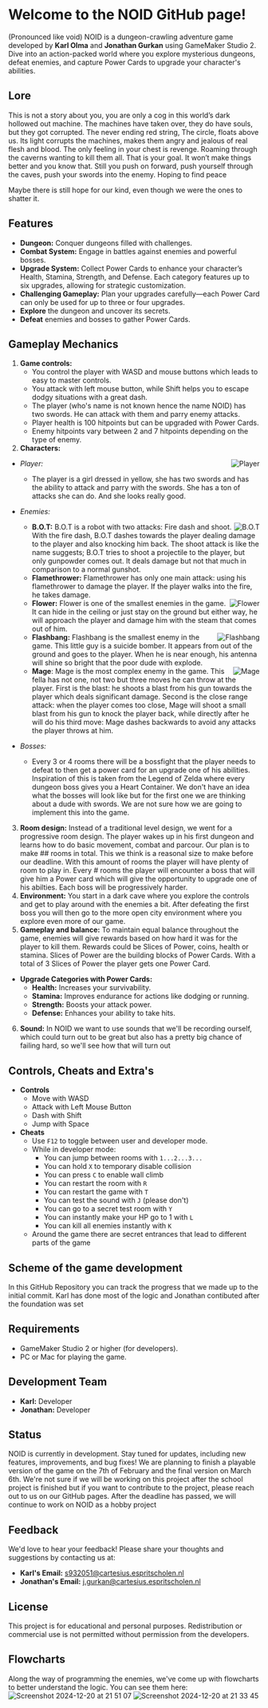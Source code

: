 # Welcome to the NOID GitHub page!
(Pronounced like void)
NOID is a dungeon-crawling adventure game developed by **Karl Olma** and **Jonathan Gurkan** using GameMaker Studio 2. Dive into an action-packed world where you explore mysterious dungeons, defeat enemies, and capture Power Cards to upgrade your character's abilities.

## Lore
This is not a story about you, you are only a cog in this world’s dark hollowed out machine. The machines have taken over, they do have souls, but they got corrupted. The never ending red string, The circle, floats above us. Its light corrupts the machines, makes them angry and jealous of real flesh and blood.
The only feeling in your chest is revenge. Roaming through the caverns wanting to kill them all. That is your goal. It won’t make things better and you know that. Still you push on forward, push yourself through the caves, push your swords into the enemy. 
Hoping to find peace

Maybe there is still hope for our kind, even though we were the ones to shatter it.

## Features
- **Dungeon:** Conquer dungeons filled with challenges.
- **Combat System:** Engage in battles against enemies and powerful bosses.
- **Upgrade System:** Collect Power Cards to enhance your character’s Health, Stamina, Strength, and Defense. Each category features up to six upgrades, allowing for strategic customization.
- **Challenging Gameplay:** Plan your upgrades carefully—each Power Card can only be used for up to three or four upgrades.
- **Explore** the dungeon and uncover its secrets.
- **Defeat** enemies and bosses to gather Power Cards.

## Gameplay Mechanics
1.  **Game controls:**
    - You control the player with WASD and mouse buttons which leads to easy to master controls.
    - You attack with left mouse button, while Shift helps you to escape dodgy situations with a great dash.
    - The player (who's name is not known hence the name NOID) has two swords. He can attack with them and parry enemy attacks.
    - Player health is 100 hitpoints but can be upgraded with Power Cards.
    - Enemy hitpoints vary between 2 and 7 hitpoints depending on the type of enemy.
2.  **Characters:**
- _Player:_ <img src="https://github.com/user-attachments/assets/c50d1de5-3277-466e-b370-c9c044a1755b" alt="Player" align="right">
  - The player is a girl dressed in yellow, she has two swords and has the ability to attack and parry with the swords. She has a ton of attacks she can do. And she looks really good.
- _Enemies:_
    - **B.O.T:** <img src="https://github.com/user-attachments/assets/ca2c8b13-851b-46f4-8716-28a14aaf18f9" alt="B.O.T" align="right">B.O.T is a robot with two attacks: Fire dash and shoot. With the fire dash, B.O.T dashes towards the player dealing damage to the player and also knocking him back. The shoot attack is like the name suggests; B.O.T tries to shoot a projectile to the player, but only gunpowder comes out. It deals damage but not that much in comparison to a normal gunshot.
    - **Flamethrower:** Flamethrower has only one main attack: using his flamethrower to damage the player. If the player walks into the fire, he takes damage.
    - **Flower:** <img src="https://github.com/user-attachments/assets/a4e98dda-0fe4-4101-99d5-1c9c8038a213" alt="Flower" align="right">Flower is one of the smallest enemies in the game. It can hide in the ceiling or just stay on the ground but either way, he will approach the player and damage him with the steam that comes out of him.
    - **Flashbang:** <img src="https://github.com/user-attachments/assets/bd932ed7-8904-4831-aec0-dc4af4ad2e85" alt="Flashbang" align="right">Flashbang is the smallest enemy in the game. This little guy is a suicide bomber. It appears from out of the ground and goes to the player. When he is near enough, his antenna will shine so bright that the poor dude with explode.
    - **Mage**: <img src="https://github.com/user-attachments/assets/6ceaec8e-1fdd-45e4-8d94-e7785ad2a18a" alt="Mage" align="right">Mage is the most complex enemy in the game. This fella has not one, not two but three moves he can throw at the player. First is the blast: he shoots a blast from his gun towards the player which deals significant damage. Second is the close range attack: when the player comes too close, Mage will shoot a small blast from his gun to knock the player back, while directly after he will do his third move: Mage dashes backwards to avoid any attacks the player throws at him.<br>

- _Bosses:_
  - Every 3 or 4 rooms there will be a bossfight that the player needs to defeat to then get a power card for an upgrade one of his abilities. Inspiration of this is taken from the Legend of Zelda where every dungeon boss gives you a Heart Container. We don't have an idea what the bosses will look like but for the first one we are thinking about a dude with swords. We are not sure how we are going to implement this into the game.

3.  **Room design:** Instead of a traditional level design, we went for a progressive room design. The player wakes up in his first dungeon and learns how to do basic movement, combat and parcour. Our plan is to make ## rooms in total. This we think is a reasonal size to make before our deadline. With this amount of rooms the player will have plenty of room to play in. Every # rooms the player will encounter a boss that will give him a Power card which will give the opportunity to upgrade one of his abilties. Each boss will be progressively harder.
4.  **Environment:** You start in a dark cave where you explore the controls and get to play around with the enemies a bit. After defeating the first boss you will then go to the more open city environment where you explore even more of our game.
5.  **Gameplay and balance:** To maintain equal balance throughout the game, enemies will give rewards based on how hard it was for the player to kill them. Rewards could be Slices of Power, coins, health or stamina. Slices of Power are the building blocks of Power Cards. With a total of 3 Slices of Power the player gets one Power Card.

- **Upgrade Categories with Power Cards:**
  - **Health:** Increases your survivability.
  - **Stamina:** Improves endurance for actions like dodging or running.
  - **Strength:** Boosts your attack power.
  - **Defense:** Enhances your ability to take hits.

6. **Sound:** In NOID we want to use sounds that we'll be recording ourself, which could turn out to be great but also has a pretty big chance of failing hard, so we'll see how that will turn out

## Controls, Cheats and Extra's
- **Controls**
  - Move with WASD
  - Attack with Left Mouse Button
  - Dash with Shift
  - Jump with Space
- **Cheats**
    - Use `F12` to toggle between user and developer mode.
    - While in developer mode:
        -  You can jump between rooms with `1...2...3...`
        -  You can hold `X` to temporary disable collision
        -  You can press `C` to enable wall climb
        -  You can restart the room with `R`
        -  You can restart the game with `T`
        -  You can test the sound with `J` (please don't)
        -  You can go to a secret test room with `Y`
        -  You can instantly make your HP go to 1 with `L`
        -  You can kill all enemies instantly with `K`
    - Around the game there are secret entrances that lead to different parts of the game

## Scheme of the game development
In this GitHub Repository you can track the progress that we made up to the initial commit. Karl has done most of the logic and Jonathan contibuted after the foundation was set

## Requirements
- GameMaker Studio 2 or higher (for developers).
- PC or Mac for playing the game.

## Development Team
- **Karl:** Developer
- **Jonathan:** Developer

## Status
NOID is currently in development. Stay tuned for updates, including new features, improvements, and bug fixes! We are planning to finish a playable version of the game on the 7th of February and the final version on March 6th. We're not sure if we will be working on this project after the school project is finished but if you want to contribute to the project, please reach out to us on our GitHub pages. After the deadline has passed, we will continue to work on NOID as a hobby project

## Feedback
We'd love to hear your feedback! Please share your thoughts and suggestions by contacting us at:

- **Karl's Email:** s932051@cartesius.espritscholen.nl
- **Jonathan's Email:** j.gurkan@cartesius.espritscholen.nl

## License

This project is for educational and personal purposes. Redistribution or commercial use is not permitted without permission from the developers.

## Flowcharts

Along the way of programming the enemies, we've come up with flowcharts to better understand the logic. You can see them here:
![Screenshot 2024-12-20 at 21 51 07](https://github.com/user-attachments/assets/2bbc6309-7ca7-4238-a183-d9e8c556c1e1)
![Screenshot 2024-12-20 at 21 33 45](https://github.com/user-attachments/assets/b32813ff-1d2f-42e9-9b97-3b1d061160e7)
